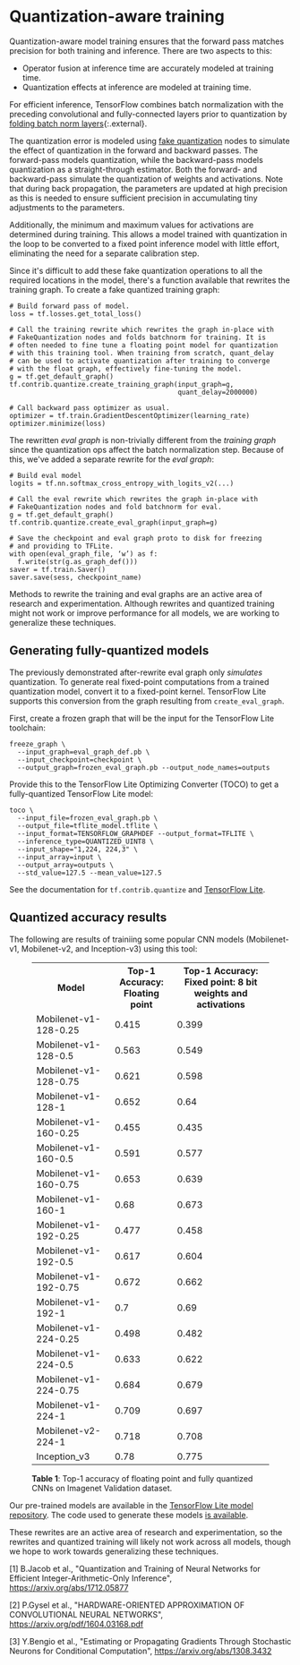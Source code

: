 # Quantization-aware training

Quantization-aware model training ensures that the forward pass matches precision
for both training and inference. There are two aspects to this:

* Operator fusion at inference time are accurately modeled at training time.
* Quantization effects at inference are modeled at training time.

For efficient inference, TensorFlow combines batch normalization with the preceding
convolutional and fully-connected layers prior to quantization by
[folding batch norm layers](https://github.com/tensorflow/tensorflow/blob/master/tensorflow/contrib/quantize/python/fold_batch_norms.py){:.external}. 

The quantization error is modeled using [fake quantization](../api_guides/python/array_ops.md#Fake_quantization)
nodes to simulate the effect of quantization in the forward and backward passes. The
forward-pass models quantization, while the backward-pass models quantization as a
straight-through estimator. Both the forward- and backward-pass simulate the quantization
of weights and activations. Note that during back propagation, the parameters are
updated at high precision as this is needed to ensure sufficient precision in
accumulating tiny adjustments to the parameters.


Additionally, the minimum and maximum values for activations are determined
during training. This allows a model trained with quantization in the loop to be
converted to a fixed point inference model with little effort, eliminating the
need for a separate calibration step.

Since it's difficult to add these fake quantization operations to all the
required locations in the model, there's a function available that rewrites the
training graph. To create a fake quantized training graph:

```
# Build forward pass of model.
loss = tf.losses.get_total_loss()

# Call the training rewrite which rewrites the graph in-place with
# FakeQuantization nodes and folds batchnorm for training. It is
# often needed to fine tune a floating point model for quantization
# with this training tool. When training from scratch, quant_delay
# can be used to activate quantization after training to converge
# with the float graph, effectively fine-tuning the model.
g = tf.get_default_graph()
tf.contrib.quantize.create_training_graph(input_graph=g,
                                          quant_delay=2000000)

# Call backward pass optimizer as usual.
optimizer = tf.train.GradientDescentOptimizer(learning_rate)
optimizer.minimize(loss)
```

The rewritten *eval graph* is non-trivially different from the *training graph*
since the quantization ops affect the batch normalization step. Because of this,
we've added a separate rewrite for the *eval graph*:

```
# Build eval model
logits = tf.nn.softmax_cross_entropy_with_logits_v2(...)

# Call the eval rewrite which rewrites the graph in-place with
# FakeQuantization nodes and fold batchnorm for eval.
g = tf.get_default_graph()
tf.contrib.quantize.create_eval_graph(input_graph=g)

# Save the checkpoint and eval graph proto to disk for freezing
# and providing to TFLite.
with open(eval_graph_file, ‘w’) as f:
  f.write(str(g.as_graph_def()))
saver = tf.train.Saver()
saver.save(sess, checkpoint_name)
```

Methods to rewrite the training and eval graphs are an active area of research
and experimentation. Although rewrites and quantized training might not work or
improve performance for all models, we are working to generalize these techniques.


## Generating fully-quantized models

The previously demonstrated after-rewrite eval graph only *simulates*
quantization. To generate real fixed-point computations from a trained
quantization model, convert it to a fixed-point kernel. TensorFlow Lite supports
this conversion from the graph resulting from `create_eval_graph`.

First, create a frozen graph that will be the input for the TensorFlow Lite
toolchain:

```
freeze_graph \
  --input_graph=eval_graph_def.pb \
  --input_checkpoint=checkpoint \
  --output_graph=frozen_eval_graph.pb --output_node_names=outputs
```

Provide this to the TensorFlow Lite Optimizing Converter (TOCO) to get a
fully-quantized TensorFlow Lite model:

```
toco \
  --input_file=frozen_eval_graph.pb \
  --output_file=tflite_model.tflite \
  --input_format=TENSORFLOW_GRAPHDEF --output_format=TFLITE \
  --inference_type=QUANTIZED_UINT8 \
  --input_shape="1,224, 224,3" \
  --input_array=input \
  --output_array=outputs \
  --std_value=127.5 --mean_value=127.5
```

See the documentation for `tf.contrib.quantize` and [TensorFlow Lite](../mobile/tflite/).


## Quantized accuracy results

The following are results of trainiing some popular CNN models (Mobilenet-v1,
Mobilenet-v2, and Inception-v3) using this tool:

<figure>
  <table>
    <tr>
      <th>Model</th>
      <th>Top-1 Accuracy:<br>Floating point</th>
      <th>Top-1 Accuracy:<br>Fixed point: 8 bit weights and activations</th>
    </tr>
    <tr><td>Mobilenet-v1-128-0.25</td><td>0.415</td><td>0.399</td></tr>
    <tr><td>Mobilenet-v1-128-0.5</td><td>0.563</td><td>0.549</td></tr>
    <tr><td>Mobilenet-v1-128-0.75</td><td>0.621</td><td>0.598</td></tr>
    <tr><td>Mobilenet-v1-128-1</td><td>0.652</td><td>0.64</td></tr>
    <tr><td>Mobilenet-v1-160-0.25</td><td>0.455</td><td>0.435</td></tr>
    <tr><td>Mobilenet-v1-160-0.5</td><td>0.591</td><td>0.577</td></tr>
    <tr><td>Mobilenet-v1-160-0.75</td><td>0.653</td><td>0.639</td></tr>
    <tr><td>Mobilenet-v1-160-1</td><td>0.68</td><td>0.673</td></tr>
    <tr><td>Mobilenet-v1-192-0.25</td><td>0.477</td><td>0.458</td></tr>
    <tr><td>Mobilenet-v1-192-0.5</td><td>0.617</td><td>0.604</td></tr>
    <tr><td>Mobilenet-v1-192-0.75</td><td>0.672</td><td>0.662</td></tr>
    <tr><td>Mobilenet-v1-192-1</td><td>0.7</td><td>0.69</td></tr>
    <tr><td>Mobilenet-v1-224-0.25</td><td>0.498</td><td>0.482</td></tr>
    <tr><td>Mobilenet-v1-224-0.5</td><td>0.633</td><td>0.622</td></tr>
    <tr><td>Mobilenet-v1-224-0.75</td><td>0.684</td><td>0.679</td></tr>
    <tr><td>Mobilenet-v1-224-1</td><td>0.709</td><td>0.697</td></tr>
    <tr><td>Mobilenet-v2-224-1</td><td>0.718</td><td>0.708</td></tr>
   <tr><td>Inception_v3</td><td>0.78</td><td>0.775</td></tr>
  </table>
  <figcaption>
    <b>Table 1</b>: Top-1 accuracy of floating point and fully quantized CNNs on Imagenet Validation dataset.
  </figcaption>
</figure>

Our pre-trained models are available in the
<a href="https://github.com/tensorflow/tensorflow/blob/master/tensorflow/contrib/lite/g3doc/models.md#image-classification-quantized-models" class="external">TensorFlow Lite model repository</a>. The code used to generate
these models <a href="https://github.com/tensorflow/models/blob/master/research/slim/nets/mobilenet_v1_train.py" class="external">is available</a>.



These rewrites are an active area of research and experimentation, so the
rewrites and quantized training will likely not work across all models, though
we hope to work towards generalizing these techniques.

[1] B.Jacob et al., "Quantization and Training of Neural Networks for Efficient
Integer-Arithmetic-Only Inference", https://arxiv.org/abs/1712.05877

[2] P.Gysel et al., "HARDWARE-ORIENTED APPROXIMATION OF CONVOLUTIONAL
NEURAL NETWORKS", https://arxiv.org/pdf/1604.03168.pdf

[3] Y.Bengio et al., "Estimating or Propagating Gradients Through Stochastic
Neurons for Conditional Computation", https://arxiv.org/abs/1308.3432
